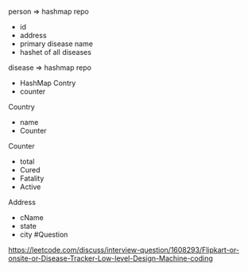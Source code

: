 person => hashmap repo
- id
 - address
 - primary disease name
 - hashet of all diseases

disease => hashmap repo
- HashMap Contry
- counter

Country
- name
- Counter

Counter
- total
- Cured
- Fatality
- Active

Address
- cName
- state
- city
#Question

https://leetcode.com/discuss/interview-question/1608293/Flipkart-or-onsite-or-Disease-Tracker-Low-level-Design-Machine-coding